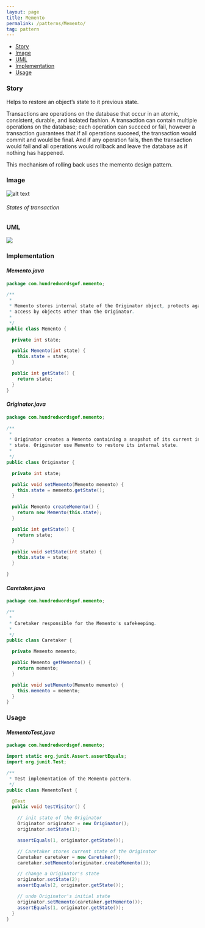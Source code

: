 ```yaml
---
layout: page
title: Memento
permalink: /patterns/Memento/
tag: pattern
---
```


* [Story](#Story)
* [Image](#Image)
* [UML](#UML)
* [Implementation](#Implementation)
* [Usage](#Usage)


###  <a id="Story"></a>Story 

Helps to restore an object’s state to it previous state.

Transactions are operations on the database that occur in an atomic, consistent, durable, and isolated fashion. 
A transaction can contain multiple operations on the database; each operation can succeed or fail, however a transaction guarantees that if all operations succeed, 
the transaction would commit and would be final. 
And if any operation fails, then the transaction would fail and all operations would rollback and leave the database as if nothing has happened.

This mechanism of rolling back uses the memento design pattern. 





###  <a id="Image"></a>Image 


![alt text](http://www.design-patterns-stories.com/assets/img/image/memento.jpg "States of transaction")  
###### States of transaction 



###  <a id="UML"></a>UML
[![](http://www.design-patterns-stories.com/assets/img/uml/memento.png)](http://www.design-patterns-stories.com/assets/img/uml/memento.png)

###  <a id="Implementation"></a>Implementation 

#### *Memento.java* 
```java 
package com.hundredwordsgof.memento;

/**
 * 
 * Memento stores internal state of the Originator object, protects against
 * access by objects other than the Originator.
 *
 */
public class Memento {

  private int state;

  public Memento(int state) {
    this.state = state;
  }

  public int getState() {
    return state;
  }
}
```

#### *Originator.java* 
```java 
package com.hundredwordsgof.memento;

/**
 * 
 * Originator creates a Memento containing a snapshot of its current internal
 * state. Originator use Memento to restore its internal state.
 * 
 */
public class Originator {

  private int state;

  public void setMemento(Memento memento) {
    this.state = memento.getState();
  }

  public Memento createMemento() {
    return new Memento(this.state);
  }

  public int getState() {
    return state;
  }

  public void setState(int state) {
    this.state = state;
  }

}
```

#### *Caretaker.java* 
```java 
package com.hundredwordsgof.memento;

/**
 * 
 * Caretaker responsible for the Memento's safekeeping.
 *
 */
public class Caretaker {

  private Memento memento;

  public Memento getMemento() {
    return memento;
  }

  public void setMemento(Memento memento) {
    this.memento = memento;
  }
}
```

###  <a id="Usage"></a>Usage 

#### *MementoTest.java* 
```java 
package com.hundredwordsgof.memento;

import static org.junit.Assert.assertEquals;
import org.junit.Test;

/**
 * Test implementation of the Memento pattern.
 */
public class MementoTest {

  @Test
  public void testVisitor() {

    // init state of the Originator
    Originator originator = new Originator();
    originator.setState(1);

    assertEquals(1, originator.getState());

    // Caretaker stores current state of the Originator
    Caretaker caretaker = new Caretaker();
    caretaker.setMemento(originator.createMemento());

    // change a Originator's state
    originator.setState(2);
    assertEquals(2, originator.getState());

    // undo Originator's initial state
    originator.setMemento(caretaker.getMemento());
    assertEquals(1, originator.getState());
  }
}
```

